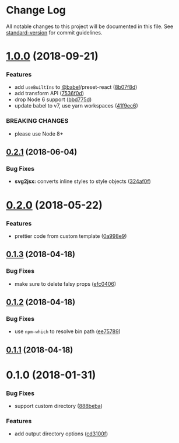 # Change Log

All notable changes to this project will be documented in this file. See [standard-version](https://github.com/conventional-changelog/standard-version) for commit guidelines.

<a name="1.0.0"></a>
# [1.0.0](https://github.com/ambar/reiconify/compare/v0.2.1...v1.0.0) (2018-09-21)


### Features

* add `useBuiltIns` to [@babel](https://github.com/babel)/preset-react ([8b07f8d](https://github.com/ambar/reiconify/commit/8b07f8d))
* add transform API ([7536f0d](https://github.com/ambar/reiconify/commit/7536f0d))
* drop Node 6 support ([bbd775d](https://github.com/ambar/reiconify/commit/bbd775d))
* update babel to v7, use yarn workspaces ([41f9ec6](https://github.com/ambar/reiconify/commit/41f9ec6))


### BREAKING CHANGES

* please use Node 8+



<a name="0.2.1"></a>
## [0.2.1](https://github.com/ambar/reiconify/compare/v0.2.0...v0.2.1) (2018-06-04)


### Bug Fixes

* **svg2jsx:** converts inline styles to style objects ([324af0f](https://github.com/ambar/reiconify/commit/324af0f))



<a name="0.2.0"></a>
# [0.2.0](https://github.com/ambar/reiconify/compare/v0.1.3...v0.2.0) (2018-05-22)


### Features

* prettier code from custom template ([0a998e9](https://github.com/ambar/reiconify/commit/0a998e9))



<a name="0.1.3"></a>
## [0.1.3](https://github.com/ambar/reiconify/compare/v0.1.2...v0.1.3) (2018-04-18)


### Bug Fixes

* make sure to delete falsy props ([efc0406](https://github.com/ambar/reiconify/commit/efc0406))



<a name="0.1.2"></a>
## [0.1.2](https://github.com/ambar/reiconify/compare/v0.1.1...v0.1.2) (2018-04-18)


### Bug Fixes

* use `npm-which` to resolve bin path ([ee75789](https://github.com/ambar/reiconify/commit/ee75789))



<a name="0.1.1"></a>
## [0.1.1](https://github.com/ambar/reiconify/compare/v0.1.0...v0.1.1) (2018-04-18)



<a name="0.1.0"></a>
# 0.1.0 (2018-01-31)


### Bug Fixes

* support custom directory ([888beba](https://github.com/ambar/reiconify/commit/888beba))


### Features

* add output directory options ([cd3100f](https://github.com/ambar/reiconify/commit/cd3100f))
